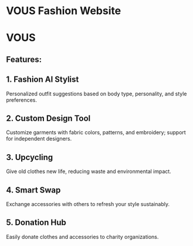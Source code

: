 # VOUS Fashion Website

<h1>VOUS</h1>

## Features:

<h2>1. Fashion AI Stylist</h2> 
<p>Personalized outfit suggestions based on body type, personality, and style preferences.</p>

<h2>2. Custom Design Tool</h2> 
<p>Customize garments with fabric colors, patterns, and embroidery; support for independent designers.
</p>

<h2>3. Upcycling </h2> 
<p>Give old clothes new life, reducing waste and environmental impact.</p.>

<h2>4. Smart Swap</h2> 
<p>Exchange accessories with others to refresh your style sustainably.</p.>

<h2>5. Donation Hub</h2> 
<p>Easily donate clothes and accessories to charity organizations.</p>
